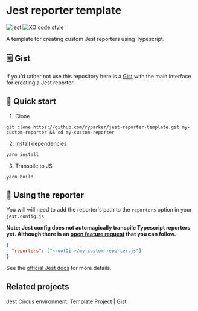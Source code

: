 # Jest reporter template

[![jest](https://jestjs.io/img/jest-badge.svg)](https://github.com/facebook/jest)
[![XO code style](https://img.shields.io/badge/code_style-XO-5ed9c7.svg)](https://github.com/xojs/xo)

A template for creating custom Jest reporters using Typescript.

## :spiral_notepad: Gist

If you'd rather not use this repository here is a [Gist](https://gist.github.com/ryparker/188849eb0f78f53316ef99bf6a4467d5) with the main interface for creating a Jest reporter.

## :rocket: Quick start

1. Clone

```shell
git clone https://github.com/ryparker/jest-reporter-template.git my-custom-reporter && cd my-custom-reporter
```

2. Install dependencies

```shell
yarn install
```

3. Transpile to JS

```shell
yarn build
```

## :wrench: Using the reporter

You will will need to add the reporter's path to the `reporters` option in your `jest.config.js`. 

__**Note: Jest config does not automagically transpile Typescript reporters yet. Although there is an [open feature request](https://github.com/facebook/jest/issues/8810) that you can follow.**__

```JSON
{
  "reporters": ["<rootDir>/my-custom-reporter.js"]
}
```

See the [official Jest docs](https://jestjs.io/docs/en/configuration#reporters-arraymodulename--modulename-options) for more details.

## Related projects

Jest Circus environment: [Template Project](https://github.com/ryparker/jest-circus-reporter-template) | [Gist](https://gist.github.com/ryparker/d3f5cc58913ba7e89b5c34eeabc7bfd9)
